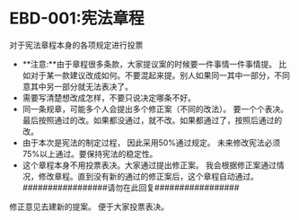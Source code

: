 # EBD-001:宪法章程 #
对于宪法章程本身的各项规定进行投票

  * **注意:**由于章程很多条款，大家提议案的时候要一件事情一件事情提。 比如对于某一款建议改成如何。不要混起来提。别人如果同一其中一部分，不同意其中另一部分就无法表决了。
  * 需要写清楚想改成怎样，不要只说决定哪条不好。
  * 同一条规章，可能多个人会提出多个修正案（不同的改法）。 要一个个表决。 最后按照通过的改。如果都没通过，就不改。如果都通过了，按照后通过的改。
  * 由于本次是宪法的制定过程， 因此采用50%通过规定。 未来修改宪法必须75%以上通过。要保持宪法的稳定性。
  * 这个章程本身不用投票表决。大家通过提出修正案。 我会根据修正案通过情况，修改章程。直到没有新的通过的修正案后，这个章程自动通过。
#################请勿在此回复#################

修正意见去建新的提案。 便于大家投票表决。
